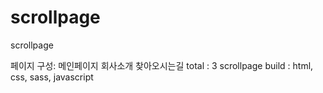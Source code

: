 # scrollpage
scrollpage


페이지 구성:
메인페이지
회사소개
찾아오시는길
total : 3 scrollpage
build : html, css, sass, javascript
